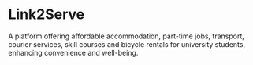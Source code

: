 # Link2Serve
A platform offering affordable accommodation, part-time jobs, transport, courier services, skill courses and bicycle rentals for university students, enhancing convenience and well-being.
